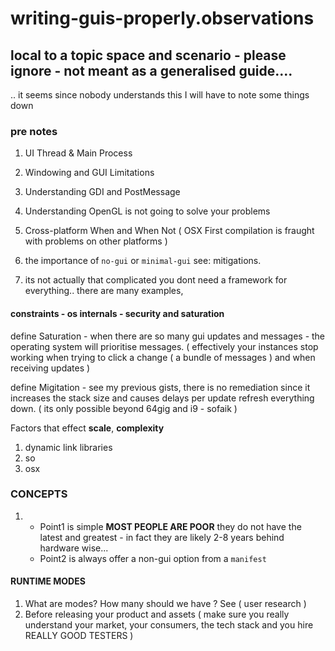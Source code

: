 # writing-guis-properly.observations

## local to a topic space and scenario - please ignore - not meant as a generalised guide....

.. it seems since nobody understands this I will have to note some things down

### pre notes

1) UI Thread & Main Process

2) Windowing and GUI Limitations

3) Understanding GDI and PostMessage

4) Understanding OpenGL is not going to solve your problems

5) Cross-platform When and When Not ( OSX First compilation is fraught with problems on other platforms )

6) the importance of `no-gui` or `minimal-gui` see: mitigations.

7) its not actually that complicated you dont need a framework for everything.. there are many examples,

#### constraints - os internals - security and saturation

define Saturation - when there are so many gui updates and messages - the operating system will prioritise messages. ( effectively your instances stop working when trying to click a change ( a bundle of messages ) and when receiving updates )

define Migitation - see my previous gists, there is no remediation since it increases the stack size and causes delays per update refresh  everything down. ( its only possible beyond 64gig and i9 - sofaik )

Factors that effect **scale**, **complexity** 

1) dynamic link libraries
2) so
3) osx

### CONCEPTS

1) - Point1 is simple **MOST PEOPLE ARE POOR** they do not have the latest and greatest - in fact they are likely 2-8 years behind hardware wise...
   - Point2 is always offer a non-gui option from a `manifest`

#### RUNTIME MODES

1) What are modes? How many should we have ? See ( user research )
2) Before releasing your product and assets ( make sure you really understand your market, your consumers, the tech stack and you hire REALLY GOOD TESTERS )

